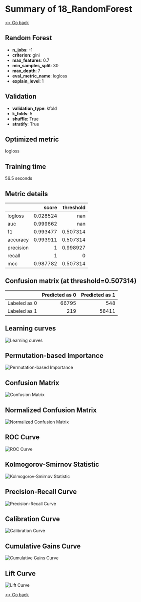 # Summary of 18_RandomForest

[<< Go back](../README.md)


## Random Forest
- **n_jobs**: -1
- **criterion**: gini
- **max_features**: 0.7
- **min_samples_split**: 30
- **max_depth**: 7
- **eval_metric_name**: logloss
- **explain_level**: 1

## Validation
 - **validation_type**: kfold
 - **k_folds**: 5
 - **shuffle**: True
 - **stratify**: True

## Optimized metric
logloss

## Training time

56.5 seconds

## Metric details
|           |    score |   threshold |
|:----------|---------:|------------:|
| logloss   | 0.028524 |  nan        |
| auc       | 0.999662 |  nan        |
| f1        | 0.993477 |    0.507314 |
| accuracy  | 0.993911 |    0.507314 |
| precision | 1        |    0.998927 |
| recall    | 1        |    0        |
| mcc       | 0.987782 |    0.507314 |


## Confusion matrix (at threshold=0.507314)
|              |   Predicted as 0 |   Predicted as 1 |
|:-------------|-----------------:|-----------------:|
| Labeled as 0 |            66795 |              548 |
| Labeled as 1 |              219 |            58411 |

## Learning curves
![Learning curves](learning_curves.png)

## Permutation-based Importance
![Permutation-based Importance](permutation_importance.png)
## Confusion Matrix

![Confusion Matrix](confusion_matrix.png)


## Normalized Confusion Matrix

![Normalized Confusion Matrix](confusion_matrix_normalized.png)


## ROC Curve

![ROC Curve](roc_curve.png)


## Kolmogorov-Smirnov Statistic

![Kolmogorov-Smirnov Statistic](ks_statistic.png)


## Precision-Recall Curve

![Precision-Recall Curve](precision_recall_curve.png)


## Calibration Curve

![Calibration Curve](calibration_curve_curve.png)


## Cumulative Gains Curve

![Cumulative Gains Curve](cumulative_gains_curve.png)


## Lift Curve

![Lift Curve](lift_curve.png)



[<< Go back](../README.md)
